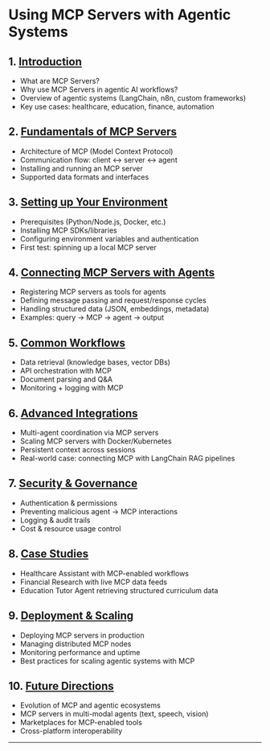 # **Using MCP Servers with Agentic Systems**

## 1. [Introduction](https://github.com/fromsantanu/LLM-Based-Agentic-Systems/blob/main/MCP/p01.md)

* What are MCP Servers?
* Why use MCP Servers in agentic AI workflows?
* Overview of agentic systems (LangChain, n8n, custom frameworks)
* Key use cases: healthcare, education, finance, automation

## 2. [Fundamentals of MCP Servers](https://github.com/fromsantanu/LLM-Based-Agentic-Systems/blob/main/MCP/p02.md)

* Architecture of MCP (Model Context Protocol)
* Communication flow: client ↔ server ↔ agent
* Installing and running an MCP server
* Supported data formats and interfaces

## 3. [Setting up Your Environment](https://github.com/fromsantanu/LLM-Based-Agentic-Systems/blob/main/MCP/p03.md)

* Prerequisites (Python/Node.js, Docker, etc.)
* Installing MCP SDKs/libraries
* Configuring environment variables and authentication
* First test: spinning up a local MCP server

## 4. [Connecting MCP Servers with Agents](https://github.com/fromsantanu/LLM-Based-Agentic-Systems/blob/main/MCP/p04.md)

* Registering MCP servers as tools for agents
* Defining message passing and request/response cycles
* Handling structured data (JSON, embeddings, metadata)
* Examples: query → MCP → agent → output

## 5. [Common Workflows](https://github.com/fromsantanu/LLM-Based-Agentic-Systems/blob/main/MCP/p05.md)

* Data retrieval (knowledge bases, vector DBs)
* API orchestration with MCP
* Document parsing and Q\&A
* Monitoring + logging with MCP

## 6. [Advanced Integrations](https://github.com/fromsantanu/LLM-Based-Agentic-Systems/blob/main/MCP/p06.md)

* Multi-agent coordination via MCP servers
* Scaling MCP servers with Docker/Kubernetes
* Persistent context across sessions
* Real-world case: connecting MCP with LangChain RAG pipelines

## 7. [Security & Governance](https://github.com/fromsantanu/LLM-Based-Agentic-Systems/blob/main/MCP/p07.md)

* Authentication & permissions
* Preventing malicious agent → MCP interactions
* Logging & audit trails
* Cost & resource usage control

## 8. [Case Studies](https://github.com/fromsantanu/LLM-Based-Agentic-Systems/blob/main/MCP/p08.md)

* Healthcare Assistant with MCP-enabled workflows
* Financial Research with live MCP data feeds
* Education Tutor Agent retrieving structured curriculum data

## 9. [Deployment & Scaling](https://github.com/fromsantanu/LLM-Based-Agentic-Systems/blob/main/MCP/p09.md)

* Deploying MCP servers in production
* Managing distributed MCP nodes
* Monitoring performance and uptime
* Best practices for scaling agentic systems with MCP

## 10. [Future Directions](https://github.com/fromsantanu/LLM-Based-Agentic-Systems/blob/main/MCP/p10.md)

* Evolution of MCP and agentic ecosystems
* MCP servers in multi-modal agents (text, speech, vision)
* Marketplaces for MCP-enabled tools
* Cross-platform interoperability

---

